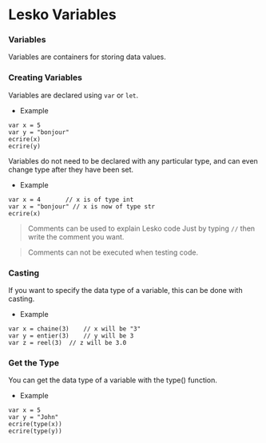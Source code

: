 # Lesko Variables

### Variables

Variables are containers for storing data values.

### Creating Variables

Variables are declared using `var` or `let`.

* Example

```
var x = 5
var y = "bonjour"
ecrire(x)
ecrire(y)
```

Variables do not need to be declared with any particular type, and can even change type after they have been set.

* Example

```
var x = 4       // x is of type int
var x = "bonjour" // x is now of type str
ecrire(x)
```
> Comments can be used to explain Lesko code Just by typing `//` then write the comment you want.

> Comments can not be  executed when testing code.

### Casting

If you want to specify the data type of a variable, this can be done with casting.

* Example

```
var x = chaine(3)    // x will be "3"
var y = entier(3)    // y will be 3
var z = reel(3)  // z will be 3.0
```

### Get the Type

You can get the data type of a variable with the type() function.

* Example

```
var x = 5
var y = "John"
ecrire(type(x))
ecrire(type(y))
```
